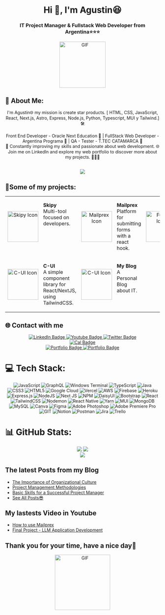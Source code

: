 <div  align="center">
<h1>Hi 👋, I'm Agustin😆 </h1>
<h3>IT Project Manager & Fullstack Web Developer from Argentina⭐⭐⭐</h3>
</div>
<div  align="center"> 
<img  height="150px" src="https://i.giphy.com/media/v1.Y2lkPTc5MGI3NjExeG85OHM4enpjYmc4MjIyMGQ4bmJzNGR6Y2xjbGpvcncycnR4OWFmOCZlcD12MV9pbnRlcm5hbF9naWZfYnlfaWQmY3Q9Zw/xUPGGDNsLvqsBOhuU0/giphy.gif" alt="GIF"/>
</div>

## 💫 About Me:

<div  align="center">
I'm Agustin🌐 my mission is create star products. [ HTML, CSS, JavaScript, React, Next.js, Astro, Express, Node.js, Python, Typescript, MUI y Tailwind.] 🛠️<br>  <br> Front End Developer - Oracle Next Education 🍊 | FullStack Web Developer - Argentina Programa 💼 | QA - Tester - T.TEC CATAMARCA 🥚<br>🌟 Constantly improving my skills and passionate about web development. 🌐
<br/>
Join me on LinkedIn and explore my web portfolio to discover more about my projects. 🚀🌟📝

<br/>
<br/>
  
  
[![](https://visitcount.itsvg.in/api?id=nitdraig&label=Profile%20Views&color=12&pretty=false)](https://visitcount.itsvg.in)

</div>

## 📌Some of my projects:

<table>
  <tr>
    <td style="text-align: center;">
      <a href="https://skipy.top">
        <img src="https://res.cloudinary.com/draig/image/upload/v1718659648/Skipy/dd2xu82at8rf5on5gfym.png" alt="Skipy Icon" width="100">
      </a>
    </td>
    <td style="vertical-align: top;">
      <p><strong>Skipy</strong><br>Multi-tool focused on developers.</p>
    </td>
    <td style="text-align: center;">
      <a href="https://mailprex.top">
        <img src="https://res.cloudinary.com/draig/image/upload/v1717633081/mailprex/iwzlpdbt3uclxt5mwll3.png" alt="Mailprex Icon" width="100">
      </a>
    </td>
    <td style="vertical-align: top;">
      <p><strong>Mailprex</strong><br>Platform for submitting forms with a react hook.</p>
    </td>
    <td style="text-align: center;">
      <a href="https://fuddy.click">
        <img src="https://res.cloudinary.com/draig/image/upload/v1694804873/fuddy/x3c0jyse51halioek934.png" alt="Fuddy Icon" width="100">
      </a>
    </td>
    <td style="vertical-align: top;">
      <p><strong>Fuddy</strong><br>Healthy Recipe Recommendations WebApp with AI.</p>
    </td>
    
  </tr>
  <tr>
     <td style="text-align: center;">
      <a href="https://c-ui.agustin.top">
        <img src="https://c-ui.agustin.top/logo.png" alt="C-UI Icon" width="100">
      </a>
    </td>
    <td style="vertical-align: top;">
      <p><strong>C-UI</strong><br>A simple component library for React/NextJS, using TailwindCSS.</p>
    </td>
 <td style="text-align: center;">
      <a href="https://en.blog.agustin.top">
        <img src="https://res.cloudinary.com/draig/image/upload/v1721879796/portolio-personal/icqgvg2j7br8opbasotz.png" alt="C-UI Icon" width="100">
      </a>
    </td>
    <td style="vertical-align: top;">
      <p><strong>My Blog</strong><br>A Personal Blog about IT.</p>
    </td>
    </tr>
</table>



## 🌐 Contact with me
<div id="badges" align="center" >
  <a href="https://linkedin.com/in/avellaneda-agustín-tns/">
    <img src="https://img.shields.io/badge/LinkedIn-blue?style=for-the-badge&logo=linkedin&logoColor=white" alt="LinkedIn Badge"/>
  </a>
  <a href="https://www.youtube.com/@draig_dev">
    <img src="https://img.shields.io/badge/YouTube-red?style=for-the-badge&logo=youtube&logoColor=white" alt="Youtube Badge"/>
  </a>
    
  <a href="https://twitter.com/nitdraig">
    <img src="https://img.shields.io/badge/Twitter-blue?style=for-the-badge&logo=twitter&logoColor=white" alt="Twitter Badge"/>
  </a>  <br/>
  <a href="https://cal.com/nitdraig">
    <img src="https://img.shields.io/badge/Take A Call With Me-purple?style=for-the-badge&logo=cal&logoColor=white" alt="Cal Badge"/>
    <br/> 
  </a>
    <a href="https://agustin.top">
    <img src="https://img.shields.io/badge/Freelance Portfolio-gray?style=for-the-badge&logo=cal&logoColor=white" alt="Portfolio Badge"/>
  </a>
     <a href="https://portfolio.agustin.top">
    <img src="https://img.shields.io/badge/Technical Portfolio-white?style=for-the-badge&logo=cal&logoColor=white" alt="Portfolio Badge"/>
  </a>
</div>




# 💻 Tech Stack:
<div align="center">

![JavaScript](https://img.shields.io/badge/javascript-%23323330.svg?style=for-the-badge&logo=javascript&logoColor=%23F7DF1E) ![GraphQL](https://img.shields.io/badge/-GraphQL-E10098?style=for-the-badge&logo=graphql&logoColor=white) ![Windows Terminal](https://img.shields.io/badge/Windows%20Terminal-%234D4D4D.svg?style=for-the-badge&logo=windows-terminal&logoColor=white) ![TypeScript](https://img.shields.io/badge/typescript-%23007ACC.svg?style=for-the-badge&logo=typescript&logoColor=white) ![Java](https://img.shields.io/badge/java-%23ED8B00.svg?style=for-the-badge&logo=openjdk&logoColor=white) ![CSS3](https://img.shields.io/badge/css3-%231572B6.svg?style=for-the-badge&logo=css3&logoColor=white) ![HTML5](https://img.shields.io/badge/html5-%23E34F26.svg?style=for-the-badge&logo=html5&logoColor=white) ![Google Cloud](https://img.shields.io/badge/GoogleCloud-%234285F4.svg?style=for-the-badge&logo=google-cloud&logoColor=white) ![Vercel](https://img.shields.io/badge/vercel-%23000000.svg?style=for-the-badge&logo=vercel&logoColor=white) ![AWS](https://img.shields.io/badge/AWS-%23FF9900.svg?style=for-the-badge&logo=amazon-aws&logoColor=white) ![Firebase](https://img.shields.io/badge/firebase-%23039BE5.svg?style=for-the-badge&logo=firebase) ![Heroku](https://img.shields.io/badge/heroku-%23430098.svg?style=for-the-badge&logo=heroku&logoColor=white) ![Express.js](https://img.shields.io/badge/express.js-%23404d59.svg?style=for-the-badge&logo=express&logoColor=%2361DAFB) ![NodeJS](https://img.shields.io/badge/node.js-6DA55F?style=for-the-badge&logo=node.js&logoColor=white) ![Next JS](https://img.shields.io/badge/Next-black?style=for-the-badge&logo=next.js&logoColor=white) ![NPM](https://img.shields.io/badge/NPM-%23CB3837.svg?style=for-the-badge&logo=npm&logoColor=white) ![DaisyUI](https://img.shields.io/badge/daisyui-5A0EF8?style=for-the-badge&logo=daisyui&logoColor=white) ![Bootstrap](https://img.shields.io/badge/bootstrap-%238511FA.svg?style=for-the-badge&logo=bootstrap&logoColor=white) ![React](https://img.shields.io/badge/react-%2320232a.svg?style=for-the-badge&logo=react&logoColor=%2361DAFB) ![TailwindCSS](https://img.shields.io/badge/tailwindcss-%2338B2AC.svg?style=for-the-badge&logo=tailwind-css&logoColor=white) ![Nodemon](https://img.shields.io/badge/NODEMON-%23323330.svg?style=for-the-badge&logo=nodemon&logoColor=%BBDEAD) ![React Native](https://img.shields.io/badge/react_native-%2320232a.svg?style=for-the-badge&logo=react&logoColor=%2361DAFB) ![Yarn](https://img.shields.io/badge/yarn-%232C8EBB.svg?style=for-the-badge&logo=yarn&logoColor=white) ![MUI](https://img.shields.io/badge/MUI-%230081CB.svg?style=for-the-badge&logo=mui&logoColor=white) ![MongoDB](https://img.shields.io/badge/MongoDB-%234ea94b.svg?style=for-the-badge&logo=mongodb&logoColor=white) ![MySQL](https://img.shields.io/badge/mysql-%2300000f.svg?style=for-the-badge&logo=mysql&logoColor=white) ![Canva](https://img.shields.io/badge/Canva-%2300C4CC.svg?style=for-the-badge&logo=Canva&logoColor=white) ![Figma](https://img.shields.io/badge/figma-%23F24E1E.svg?style=for-the-badge&logo=figma&logoColor=white) ![Adobe Photoshop](https://img.shields.io/badge/adobe%20photoshop-%2331A8FF.svg?style=for-the-badge&logo=adobe%20photoshop&logoColor=white) ![Adobe Premiere Pro](https://img.shields.io/badge/Adobe%20Premiere%20Pro-9999FF.svg?style=for-the-badge&logo=Adobe%20Premiere%20Pro&logoColor=white) ![GIT](https://img.shields.io/badge/Git-fc6d26?style=for-the-badge&logo=git&logoColor=white) ![Notion](https://img.shields.io/badge/Notion-%23000000.svg?style=for-the-badge&logo=notion&logoColor=white)  ![Postman](https://img.shields.io/badge/Postman-FF6C37?style=for-the-badge&logo=postman&logoColor=white) ![Jira](https://img.shields.io/badge/jira-%230A0FFF.svg?style=for-the-badge&logo=jira&logoColor=white) ![Trello](https://img.shields.io/badge/Trello-%23026AA7.svg?style=for-the-badge&logo=Trello&logoColor=white)

</div>

# 📊 GitHub Stats:


<div align="center">

![](https://github-readme-stats.vercel.app/api?username=nitdraig&theme=react&hide_border=false&include_all_commits=false&count_private=false)
![](https://github-readme-streak-stats.herokuapp.com/?user=nitdraig&theme=react&hide_border=false)<br/>
![](https://github-readme-stats.vercel.app/api/top-langs/?username=nitdraig&theme=react&hide_border=false&include_all_commits=false&count_private=false&layout=compact)


</div>

## The latest Posts from my Blog

- [The Importance of Organizational Culture](https://en.blog.agustin.top/posts/017_m1_sm4_google_course) <br/>
- [Project Management Methodologies](https://en.blog.agustin.top/posts/016_m1_sm3_google_course)<br/>
- [Basic Skills for a Successful Project Manager](https://en.blog.agustin.top/posts/015_m1_sm2_google_course)<br/>
- [See All Posts😎](https://en.blog.agustin.top/blog)<br/>


## My lastests Video in Youtube

- [How to use Mailprex](https://www.youtube.com/watch?v=jUFbzTwiytU) <br/>
- [Final Project - LLM Application Development](https://www.youtube.com/watch?v=vSYIJVm0-eM) <br/>

## Thank you for your time, have a nice day🥳

<div  align="center">
  
   <img  height="180px" src="https://i.giphy.com/media/v1.Y2lkPTc5MGI3NjExb2t0dnc0dnY4aG9zb3BrbGRyZHYxdGthcnd2bXJ1Nnh1cTdyc2FqMiZlcD12MV9pbnRlcm5hbF9naWZfYnlfaWQmY3Q9Zw/R6gvnAxj2ISzJdbA63/giphy-downsized.gif" alt="GIF"/>
   
</div>
